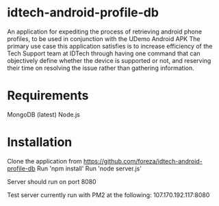 # idtech-android-profile-db
An application for expediting the process of retrieving android phone profiles, to be used in conjunction with the UDemo Android APK
The primary use case this application satisfies is to increase efficiency of the Tech Support team at IDTech through having one command that can objectively define whether the device is supported or not, and reserving their time on resolving the issue rather than gathering information.

# Requirements
MongoDB (latest)
Node.js

# Installation
Clone the application from https://github.com/foreza/idtech-android-profile-db
Run 'npm install'
Run 'node server.js'

Server should run on port 8080

Test server currently run with PM2 at the following:
107.170.192.117:8080
